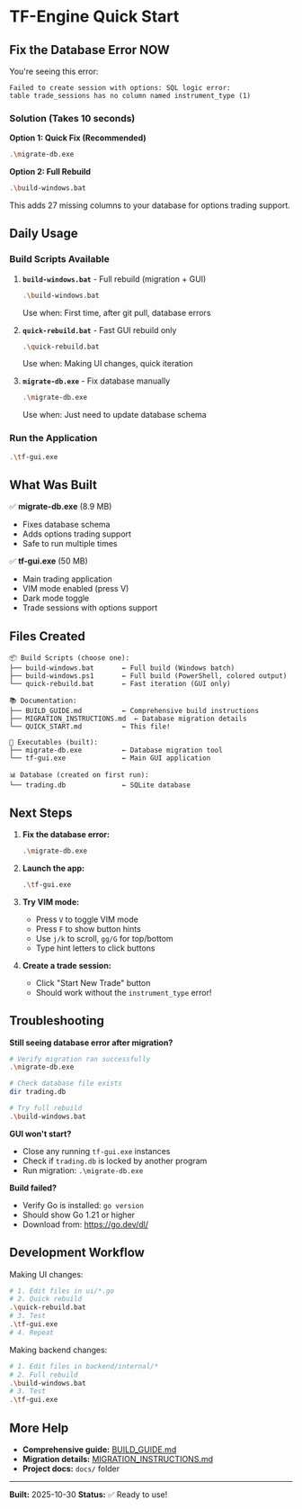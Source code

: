 # TF-Engine Quick Start

## Fix the Database Error NOW

You're seeing this error:
```
Failed to create session with options: SQL logic error:
table trade_sessions has no column named instrument_type (1)
```

### Solution (Takes 10 seconds)

**Option 1: Quick Fix (Recommended)**
```bash
.\migrate-db.exe
```

**Option 2: Full Rebuild**
```bash
.\build-windows.bat
```

This adds 27 missing columns to your database for options trading support.

## Daily Usage

### Build Scripts Available

1. **`build-windows.bat`** - Full rebuild (migration + GUI)
   ```bash
   .\build-windows.bat
   ```
   Use when: First time, after git pull, database errors

2. **`quick-rebuild.bat`** - Fast GUI rebuild only
   ```bash
   .\quick-rebuild.bat
   ```
   Use when: Making UI changes, quick iteration

3. **`migrate-db.exe`** - Fix database manually
   ```bash
   .\migrate-db.exe
   ```
   Use when: Just need to update database schema

### Run the Application

```bash
.\tf-gui.exe
```

## What Was Built

✅ **migrate-db.exe** (8.9 MB)
   - Fixes database schema
   - Adds options trading support
   - Safe to run multiple times

✅ **tf-gui.exe** (50 MB)
   - Main trading application
   - VIM mode enabled (press V)
   - Dark mode toggle
   - Trade sessions with options support

## Files Created

```
📦 Build Scripts (choose one):
├── build-windows.bat       ← Full build (Windows batch)
├── build-windows.ps1       ← Full build (PowerShell, colored output)
└── quick-rebuild.bat       ← Fast iteration (GUI only)

📚 Documentation:
├── BUILD_GUIDE.md          ← Comprehensive build instructions
├── MIGRATION_INSTRUCTIONS.md  ← Database migration details
└── QUICK_START.md          ← This file!

🔧 Executables (built):
├── migrate-db.exe          ← Database migration tool
└── tf-gui.exe              ← Main GUI application

📊 Database (created on first run):
└── trading.db              ← SQLite database
```

## Next Steps

1. **Fix the database error:**
   ```bash
   .\migrate-db.exe
   ```

2. **Launch the app:**
   ```bash
   .\tf-gui.exe
   ```

3. **Try VIM mode:**
   - Press `V` to toggle VIM mode
   - Press `F` to show button hints
   - Use `j/k` to scroll, `gg/G` for top/bottom
   - Type hint letters to click buttons

4. **Create a trade session:**
   - Click "Start New Trade" button
   - Should work without the `instrument_type` error!

## Troubleshooting

**Still seeing database error after migration?**
```bash
# Verify migration ran successfully
.\migrate-db.exe

# Check database file exists
dir trading.db

# Try full rebuild
.\build-windows.bat
```

**GUI won't start?**
- Close any running `tf-gui.exe` instances
- Check if `trading.db` is locked by another program
- Run migration: `.\migrate-db.exe`

**Build failed?**
- Verify Go is installed: `go version`
- Should show Go 1.21 or higher
- Download from: https://go.dev/dl/

## Development Workflow

Making UI changes:
```bash
# 1. Edit files in ui/*.go
# 2. Quick rebuild
.\quick-rebuild.bat
# 3. Test
.\tf-gui.exe
# 4. Repeat
```

Making backend changes:
```bash
# 1. Edit files in backend/internal/*
# 2. Full rebuild
.\build-windows.bat
# 3. Test
.\tf-gui.exe
```

## More Help

- **Comprehensive guide:** [BUILD_GUIDE.md](BUILD_GUIDE.md)
- **Migration details:** [MIGRATION_INSTRUCTIONS.md](MIGRATION_INSTRUCTIONS.md)
- **Project docs:** `docs/` folder

---

**Built:** 2025-10-30
**Status:** ✅ Ready to use!
